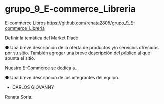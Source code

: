 # grupo_9_E-commerce_Libreria
E-commerce Libros
https://github.com/renata2805/grupo_9_E-commerce_Libreria

Definir la temática del Market Place

● Una breve descripción de la oferta de productos y/o servicios ofrecidos por su
sitio. También agregar una breve descripción del público al que apunta el sitio.

Nuestro E-Commerce se dedica a...

● Una breve descripción de los integrantes del equipo.
- CARLOS GIOVANNY

Renata Soria.



